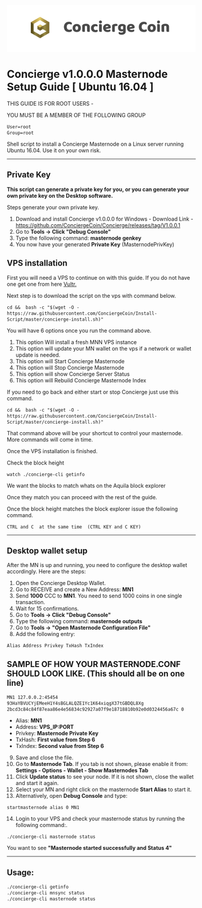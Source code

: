 ![logo](https://github.com/ConciergeCoin/Concierge/blob/master/src/qt/res/images/concierge_logo_horizontal.png)

# Concierge v1.0.0.0 Masternode Setup Guide [ Ubuntu 16.04 ]

THIS GUIDE IS FOR ROOT USERS -

YOU MUST BE A MEMBER OF THE FOLLOWING GROUP
```
User=root
Group=root
```

Shell script to install a Concierge Masternode on a Linux server running Ubuntu 16.04. Use it on your own risk.
***

## Private Key

**This script can generate a private key for you, or you can generate your own private key on the Desktop software.**

Steps generate your own private key. 
1.  Download and install Concierge v1.0.0.0 for Windows -   Download Link  - https://github.com/ConciergeCoin/Concierge/releases/tag/V1.0.0.1
2.  Go to **Tools -> Click "Debug Console"** 
3.  Type the following command: **masternode genkey**  
4. You now have your generated **Private Key**  (MasternodePrivKey)


## VPS installation
First you will need a VPS to continue on with this guide. If you do not have one get one from here [Vultr.](https://www.vultr.com/?ref=7424168)

Next step is to download the script on the vps with command below.
```
cd &&  bash -c "$(wget -O - https://raw.githubusercontent.com/ConciergeCoin/Install-Script/master/concierge-install.sh)"
```

You will have 6 options once you run the command above.
1. This option Will install a fresh MNN VPS instance
2. This option will update your MN wallet on the vps if a network or wallet update is needed.
3. This option will Start Concierge Masternode
4. This option will Stop Concierge Masternode
5. This option will show Concierge Server Status
6. This option will Rebuild Concierge Masternode Index


If you need to go back and either start or stop Concierge just use this command.
```
cd &&  bash -c "$(wget -O - https://raw.githubusercontent.com/ConciergeCoin/Install-Script/master/concierge-install.sh)"
```
That command above will be your shortcut to control your masternode. 
More commands will come in time.

Once the VPS installation is finished.

Check the block height

```
watch ./concierge-cli getinfo
```

We want the blocks to match whats on the Aquila block explorer

Once they match you can proceed with the rest of the guide.



Once the block height matches the block explorer issue the following command.
```
CTRL and C  at the same time  (CTRL KEY and C KEY)
```
***

## Desktop wallet setup  

After the MN is up and running, you need to configure the desktop wallet accordingly. Here are the steps:  
1. Open the Concierge Desktop Wallet.  
2. Go to RECEIVE and create a New Address: **MN1**  
3. Send **1000** CCC to **MN1**. You need to send 1000 coins in one single transaction.
4. Wait for 15 confirmations.  
5. Go to **Tools -> Click "Debug Console"** 
6. Type the following command: **masternode outputs**  
7. Go to  **Tools -> "Open Masternode Configuration File"**
8. Add the following entry:
```
Alias Address Privkey TxHash TxIndex
```
## SAMPLE OF HOW YOUR MASTERNODE.CONF SHOULD LOOK LIKE.  (This should all be on one line)  

```
MN1 127.0.0.2:45454 93HaYBVUCYjEMeeH1Y4sBGLALQZE1Yc1K64xiqgX37tGBDQL8Xg 2bcd3c84c84f87eaa86e4e56834c92927a07f9e18718810b92e0d0324456a67c 0
```


* Alias: **MN1**
* Address: **VPS_IP:PORT**
* Privkey: **Masternode Private Key**
* TxHash: **First value from Step 6**
* TxIndex:  **Second value from Step 6**
9. Save and close the file.
10. Go to **Masternode Tab**. 
If you tab is not shown, please enable it from: **Settings - Options - Wallet - Show Masternodes Tab**
11. Click **Update status** to see your node. If it is not shown, close the wallet and start it again. 
12. Select your MN and right click on the masternode **Start Alias** to start it.
13. Alternatively, open **Debug Console** and type:

```
startmasternode alias 0 MN1 
``` 

14. Login to your VPS and check your masternode status by running the following command:.

```
./concierge-cli masternode status
```

You want to see **"Masternode started successfully and Status 4"**

***

## Usage:

```
./concierge-cli getinfo
./concierge-cli mnsync status
./concierge-cli masternode status
```
  
